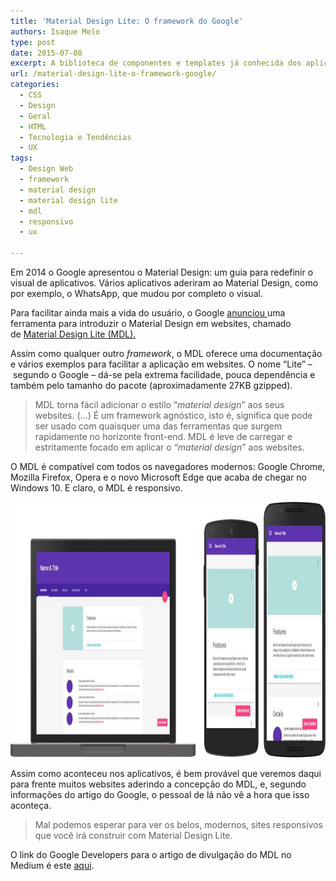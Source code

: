 ```yaml
---
title: 'Material Design Lite: O framework do Google'
authors: Isaque Melo
type: post
date: 2015-07-08
excerpt: A biblioteca de componentes e templates já conhecida dos aplicativos agora para websites em CSS, HTML e Javascript.
url: /material-design-lite-o-framework-google/
categories:
  - CSS
  - Design
  - Geral
  - HTML
  - Tecnologia e Tendências
  - UX
tags:
  - Design Web
  - framework
  - material design
  - material design lite
  - mdl
  - responsivo
  - ux

---
```

Em 2014 o Google apresentou o Material Design: um guia para redefinir o visual de aplicativos. Vários aplicativos aderiram ao Material Design, como por exemplo, o WhatsApp, que mudou por completo o visual.

Para facilitar ainda mais a vida do usuário, o Google <a href="https://medium.com/google-developers/introducing-material-design-lite-3ce67098c031" target="_blank">anunciou </a>uma ferramenta para introduzir o Material Design em websites, chamado de <a href="http://www.getmdl.io/" target="_blank">Material Design Lite (MDL).</a>

Assim como qualquer outro _framework_, o MDL oferece uma documentação e vários exemplos para facilitar a aplicação em websites. O nome &#8220;Lite&#8221; &#8211;  segundo o Google &#8211; dá-se pela extrema facilidade, pouca dependência e também pelo tamanho do pacote (aproximadamente 27KB gzipped).

> MDL torna fácil adicionar o estilo &#8220;_material design_&#8221; aos seus websites. (&#8230;) É um framework agnóstico, isto é, significa que pode ser usado com quaisquer uma das ferramentas que surgem rapidamente no horizonte front-end. MDL é leve de carregar e estritamente focado em aplicar o &#8220;_material design_&#8221; aos websites.

O MDL é compatível com todos os navegadores modernos: Google Chrome, Mozilla Firefox, Opera e o novo Microsoft Edge que acaba de chegar no Windows 10. E claro, o MDL é responsivo.

[<img class="alignnone wp-image-49904 size-full" src="https://raw.githubusercontent.com/diegoeis/tableless-static-images/master/2015/07/1-zh2u4rTfC1HqViInpog1Ng.jpeg" alt="Google Material Design Lite para Website" width="1092" height="409" />][1]

Assim como aconteceu nos aplicativos, é bem provável que veremos daqui para frente muitos websites aderindo a concepção do MDL, e, segundo informações do artigo do Google, o pessoal de lá não vê a hora que isso aconteça.

> Mal podemos esperar para ver os belos, modernos, sites responsivos que você irá construir com Material Design Lite.

O link do Google Developers para o artigo de divulgação do MDL no Medium é este <a href="https://medium.com/google-developers/introducing-material-design-lite-3ce67098c031" target="_blank">aqui</a>.

 [1]: https://raw.githubusercontent.com/diegoeis/tableless-static-images/master/2015/07/1-zh2u4rTfC1HqViInpog1Ng.jpeg